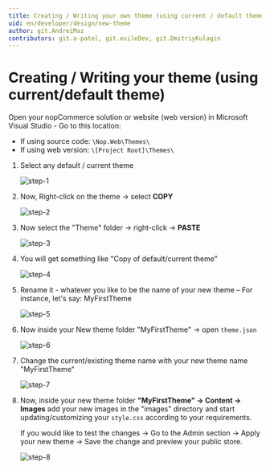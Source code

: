 ```yaml
---
title: Creating / Writing your own theme (using current / default theme)
uid: en/developer/design/new-theme
author: git.AndreiMaz
contributors: git.a-patel, git.exileDev, git.DmitriyKulagin
---
```


# Creating / Writing your theme (using current/default theme)

Open your nopCommerce solution or website (web version) in Microsoft Visual Studio - Go to this location:

* If using source code: `\Nop.Web\Themes\`
* If using web version: `\[Project Root]\Themes\`

1. Select any default / current theme

    ![step-1](_static/new-theme/new-theme-step-1.jpg)

1. Now, Right-click on the theme → select **COPY**

    ![step-2](_static/new-theme/new-theme-step-2.jpg)

1. Now select the "Theme" folder → right-click → **PASTE**

    ![step-3](_static/new-theme/new-theme-step-3.jpg)

1. You will get something like "Copy of default/current theme"

    ![step-4](_static/new-theme/new-theme-step-4.jpg)

1. Rename it - whatever you like to be the name of your new theme – For instance, let's say: MyFirstTheme

    ![step-5](_static/new-theme/new-theme-step-5.jpg)

1. Now inside your New theme folder "MyFirstTheme" → open `theme.json`

    ![step-6](_static/new-theme/new-theme-step-6.jpg)

1. Change the current/existing theme name with your new theme name "MyFirstTheme"

    ![step-7](_static/new-theme/new-theme-step-7.jpg)

1. Now, inside your new theme folder **"MyFirstTheme" → Content → Images** add your new images in the "images" directory and start updating/customizing your `style.css` according to your requirements.

    If you would like to test the changes → Go to the Admin section → Apply your new theme → Save the change and preview your public store.

    ![step-8](_static/new-theme/new-theme-step-8.jpg)
